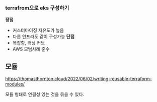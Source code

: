 ### terrafrom으로 eks 구성하기 

**장점**
- 커스터마이징 자유도가 높음 
- 다른 인프라도 같이 구성가능
**단점**
- 복잡함, 러닝 커브 
- AWS 모범사례 준수



## 모듈 
https://thomasthornton.cloud/2022/06/02/writing-reusable-terraform-modules/

모듈 형태로 연결성 있는 것을 묶을 수 있다.

